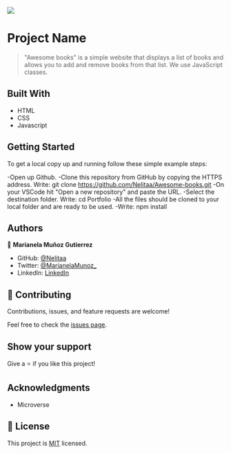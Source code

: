![](https://img.shields.io/badge/Microverse-blueviolet)

# Project Name

> "Awesome books" is a simple website that displays a list of books and allows you to add and remove books from that list. We use JavaScript classes.

## Built With

- HTML
- CSS
- Javascript

## Getting Started

To get a local copy up and running follow these simple example steps:

-Open up Github.
-Clone this repository from GitHub by copying the HTTPS address. Write: git clone https://github.com/Nelitaa/Awesome-books.git
-On your VSCode hit "Open a new repository" and paste the URL.
-Select the destination folder. Write: cd Portfolio
-All the files should be cloned to your local folder and are ready to be used.
-Write: npm install

## Authors

👤 **Marianela Muñoz Gutierrez**

- GitHub: [@Nelitaa](https://github.com/Nelitaa)
- Twitter: [@MarianelaMunoz\_](https://twitter.com/MarianelaMunoz_)
- LinkedIn: [LinkedIn](https://www.linkedin.com/in/marianela-muñoz-gutierrez/)


## 🤝 Contributing

Contributions, issues, and feature requests are welcome!

Feel free to check the [issues page](../../issues/).

## Show your support

Give a ⭐️ if you like this project!

## Acknowledgments

- Microverse

## 📝 License

This project is [MIT](./LICENSE) licensed.
